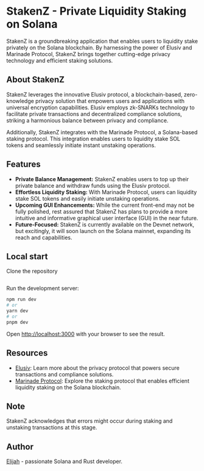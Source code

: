 # StakenZ - Private Liquidity Staking on Solana

StakenZ is a groundbreaking application that enables users to liquidity stake privately on the Solana blockchain. By harnessing the power of Elusiv and Marinade Protocol, StakenZ brings together cutting-edge privacy technology and efficient staking solutions.

## About StakenZ

StakenZ leverages the innovative Elusiv protocol, a blockchain-based, zero-knowledge privacy solution that empowers users and applications with universal encryption capabilities. Elusiv employs zk-SNARKs technology to facilitate private transactions and decentralized compliance solutions, striking a harmonious balance between privacy and compliance.

Additionally, StakenZ integrates with the Marinade Protocol, a Solana-based staking protocol. This integration enables users to liquidity stake SOL tokens and seamlessly initiate instant unstaking operations.

## Features

- **Private Balance Management:** StakenZ enables users to top up their private balance and withdraw funds using the Elusiv protocol.
- **Effortless Liquidity Staking:** With Marinade Protocol, users can liquidity stake SOL tokens and easily initiate unstaking operations.
- **Upcoming GUI Enhancements:** While the current front-end may not be fully polished, rest assured that StakenZ has plans to provide a more intuitive and informative graphical user interface (GUI) in the near future.
- **Future-Focused:** StakenZ is currently available on the Devnet network, but excitingly, it will soon launch on the Solana mainnet, expanding its reach and capabilities.

## Local start

Clone the repository

```git clone https://github.com/ilyxabatko/private-staking.git
```

Run the development server:

```bash
npm run dev
# or
yarn dev
# or
pnpm dev
```

Open [http://localhost:3000](http://localhost:3000) with your browser to see the result.

## Resources

- [Elusiv](https://elusiv.io/): Learn more about the privacy protocol that powers secure transactions and compliance solutions.
- [Marinade Protocol](https://marinade.finance/): Explore the staking protocol that enables efficient liquidity staking on the Solana blockchain.

## Note

StakenZ acknowledges that errors might occur during staking and unstaking transactions at this stage. 

## Author

[Elijah](https://twitter.com/elijahbrnv) - passionate Solana and Rust developer.